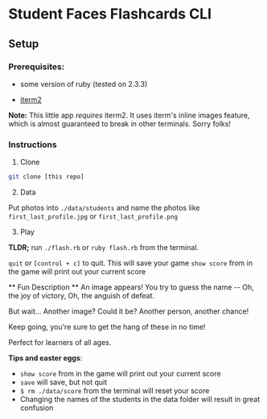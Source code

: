 # Student Faces Flashcards CLI

## Setup

### Prerequisites:

* some version of ruby (tested on 2.3.3)

* [iterm2](https://iterm2.com/index.html)

**Note:** This little app _requires_ iterm2. It uses iterm's inline images feature, which is almost guaranteed to break in other terminals. Sorry folks!

### Instructions

1. Clone

```bash
git clone [this repo]
```

2. Data

Put photos into `./data/students` and name the photos like `first_last_profile.jpg` or `first_last_profile.png`

3. Play

**TLDR;** run `./flash.rb` or `ruby flash.rb` from the terminal.

`quit` or `[control + c]` to quit. This will save your game
`show score` from in the game will print out your current score

** Fun Description **
An image appears! You try to guess the name -- Oh, the joy of victory, Oh, the anguish of defeat.

But wait... Another image? Could it be? Another person, another chance!

Keep going, you're sure to get the hang of these in no time!

Perfect for learners of all ages.

**Tips and easter eggs**:

* `show score` from in the game will print out your current score
* `save` will save, but not quit
* `$ rm ./data/score` from the terminal will reset your score
* Changing the names of the students in the data folder will result in great confusion
